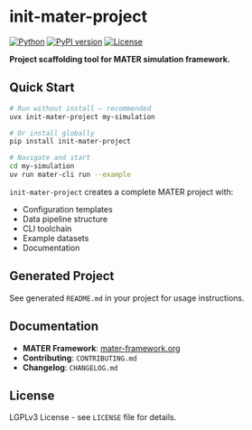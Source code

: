 # init-mater-project

[![Python](https://img.shields.io/badge/python-3.12+-blue.svg)](https://www.python.org/downloads/)
[![PyPI version](https://badge.fury.io/py/init-mater-project.svg)](https://pypi.org/project/init-mater-project/)
[![License](https://img.shields.io/badge/license-LGPLv3-blue.svg)](LICENSE)

**Project scaffolding tool for MATER simulation framework.**

## Quick Start

```bash
# Run without install — recommended
uvx init-mater-project my-simulation

# Or install globally
pip install init-mater-project

# Navigate and start
cd my-simulation
uv run mater-cli run --example
```

`init-mater-project` creates a complete MATER project with:
- Configuration templates
- Data pipeline structure  
- CLI toolchain
- Example datasets
- Documentation

## Generated Project

See generated `README.md` in your project for usage instructions.

## Documentation

- **MATER Framework**: [mater-framework.org](https://mater-framework.org)
- **Contributing**: `CONTRIBUTING.md`
- **Changelog**: `CHANGELOG.md`

## License

LGPLv3 License - see `LICENSE` file for details.